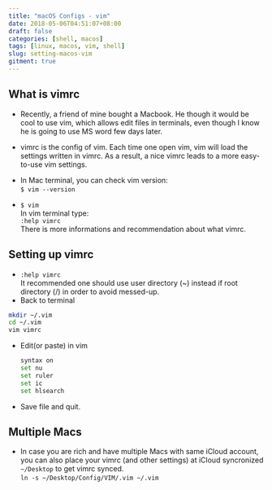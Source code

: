 ```yaml
---
title: "macOS Configs - vim"
date: 2018-05-06T04:51:07+08:00
draft: false
categories: [shell, macos]
tags: [linux, macos, vim, shell]
slug: setting-macos-vim
gitment: true
---
```


## What is vimrc

- Recently, a friend of mine bought a Macbook. He though it would be cool to use vim, which allows edit files in terminals, even though I know he is going to use MS word few days later.

- vimrc is the config of vim. Each time one open vim, vim will load the settings written in vimrc. As a result, a nice vimrc leads to a more easy-to-use vim settings.
- In Mac terminal, you can check vim version:  
  `$ vim --version`‌
- `$ vim`  
  In vim terminal type:  
  `:help vimrc`  
  There is more informations and recommendation about what vimrc.

## Setting up vimrc

- `:help vimrc`  
  It recommended one should use user directory (~) instead if root directory (/) in order to avoid messed-up.
- Back to terminal

```bash
mkdir ~/.vim
cd ~/.vim
vim vimrc
```

- Edit(or paste) in vim

  ```bash
  syntax on
  set nu
  set ruler
  set ic
  set hlsearch
  ```

- Save file and quit.

## Multiple Macs

- In case you are rich and have multiple Macs with same iCloud account, you can also place your vimrc (and other settings) at iCloud syncronized `~/Desktop` to get vimrc synced.  
  `ln -s ~/Desktop/Config/VIM/.vim ~/.vim`
